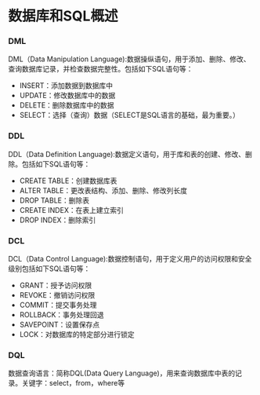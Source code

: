 # 数据库和SQL概述

### DML

DML（Data Manipulation Language):数据操纵语句，用于添加、删除、修改、查询数据库记录，并检查数据完整性。包括如下SQL语句等：

- INSERT：添加数据到数据库中
- UPDATE：修改数据库中的数据
- DELETE：删除数据库中的数据
- SELECT：选择（查询）数据（SELECT是SQL语言的基础，最为重要。）

### DDL

DDL（Data Definition Language):数据定义语句，用于库和表的创建、修改、删除。包括如下SQL语句等：

- CREATE TABLE：创建数据库表
- ALTER TABLE：更改表结构、添加、删除、修改列长度
- DROP TABLE：删除表
- CREATE INDEX：在表上建立索引
- DROP INDEX：删除索引

### DCL

DCL（Data Control Language):数据控制语句，用于定义用户的访问权限和安全级别包括如下SQL语句等：

- GRANT：授予访问权限
- REVOKE：撤销访问权限
- COMMIT：提交事务处理
- ROLLBACK：事务处理回退
- SAVEPOINT：设置保存点
- LOCK：对数据库的特定部分进行锁定

### DQL

数据查询语言：简称DQL(Data Query Language)，用来查询数据库中表的记录。关键字：select，from，where等